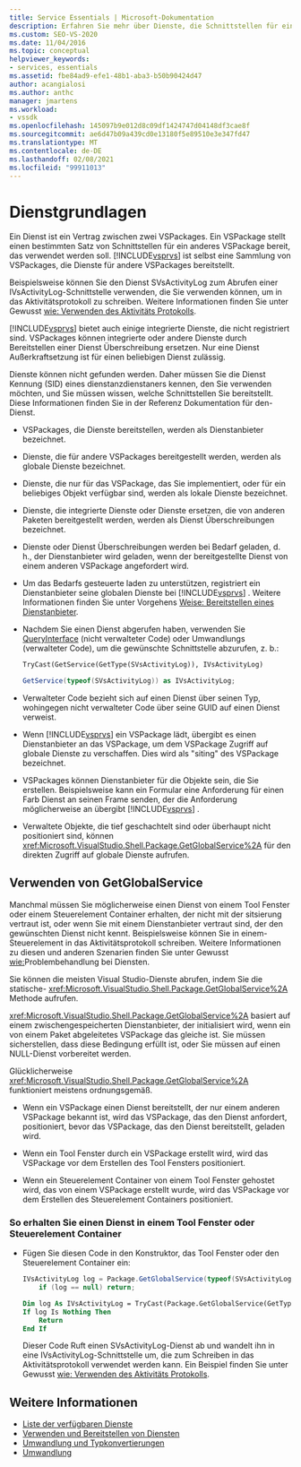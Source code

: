 ```yaml
---
title: Service Essentials | Microsoft-Dokumentation
description: Erfahren Sie mehr über Dienste, die Schnittstellen für ein anderes VSPackage sind. Dienste in einem VSPackage können integrierte oder andere Dienste überschreiben.
ms.custom: SEO-VS-2020
ms.date: 11/04/2016
ms.topic: conceptual
helpviewer_keywords:
- services, essentials
ms.assetid: fbe84ad9-efe1-48b1-aba3-b50b90424d47
author: acangialosi
ms.author: anthc
manager: jmartens
ms.workload:
- vssdk
ms.openlocfilehash: 145097b9e012d8c09df1424747d04148df3cae8f
ms.sourcegitcommit: ae6d47b09a439cd0e13180f5e89510e3e347fd47
ms.translationtype: MT
ms.contentlocale: de-DE
ms.lasthandoff: 02/08/2021
ms.locfileid: "99911013"
---
```

# <a name="service-essentials"></a>Dienstgrundlagen
Ein Dienst ist ein Vertrag zwischen zwei VSPackages. Ein VSPackage stellt einen bestimmten Satz von Schnittstellen für ein anderes VSPackage bereit, das verwendet werden soll. [!INCLUDE[vsprvs](../../code-quality/includes/vsprvs_md.md)] ist selbst eine Sammlung von VSPackages, die Dienste für andere VSPackages bereitstellt.

 Beispielsweise können Sie den Dienst SVsActivityLog zum Abrufen einer IVsActivityLog-Schnittstelle verwenden, die Sie verwenden können, um in das Aktivitätsprotokoll zu schreiben. Weitere Informationen finden Sie unter Gewusst [wie: Verwenden des Aktivitäts Protokolls](../../extensibility/how-to-use-the-activity-log.md).

 [!INCLUDE[vsprvs](../../code-quality/includes/vsprvs_md.md)] bietet auch einige integrierte Dienste, die nicht registriert sind. VSPackages können integrierte oder andere Dienste durch Bereitstellen einer Dienst Überschreibung ersetzen. Nur eine Dienst Außerkraftsetzung ist für einen beliebigen Dienst zulässig.

 Dienste können nicht gefunden werden. Daher müssen Sie die Dienst Kennung (SID) eines dienstanzdienstaners kennen, den Sie verwenden möchten, und Sie müssen wissen, welche Schnittstellen Sie bereitstellt. Diese Informationen finden Sie in der Referenz Dokumentation für den-Dienst.

- VSPackages, die Dienste bereitstellen, werden als Dienstanbieter bezeichnet.

- Dienste, die für andere VSPackages bereitgestellt werden, werden als globale Dienste bezeichnet.

- Dienste, die nur für das VSPackage, das Sie implementiert, oder für ein beliebiges Objekt verfügbar sind, werden als lokale Dienste bezeichnet.

- Dienste, die integrierte Dienste oder Dienste ersetzen, die von anderen Paketen bereitgestellt werden, werden als Dienst Überschreibungen bezeichnet.

- Dienste oder Dienst Überschreibungen werden bei Bedarf geladen, d. h., der Dienstanbieter wird geladen, wenn der bereitgestellte Dienst von einem anderen VSPackage angefordert wird.

- Um das Bedarfs gesteuerte laden zu unterstützen, registriert ein Dienstanbieter seine globalen Dienste bei [!INCLUDE[vsprvs](../../code-quality/includes/vsprvs_md.md)] . Weitere Informationen finden Sie unter Vorgehens [Weise: Bereitstellen eines Dienstanbieter](../../extensibility/how-to-provide-a-service.md).

- Nachdem Sie einen Dienst abgerufen haben, verwenden Sie [QueryInterface](/cpp/atl/queryinterface) (nicht verwalteter Code) oder Umwandlungs (verwalteter Code), um die gewünschte Schnittstelle abzurufen, z. b.:

  ```vb
  TryCast(GetService(GetType(SVsActivityLog)), IVsActivityLog)
  ```

  ```csharp
  GetService(typeof(SVsActivityLog)) as IVsActivityLog;
  ```

- Verwalteter Code bezieht sich auf einen Dienst über seinen Typ, wohingegen nicht verwalteter Code über seine GUID auf einen Dienst verweist.

- Wenn [!INCLUDE[vsprvs](../../code-quality/includes/vsprvs_md.md)] ein VSPackage lädt, übergibt es einen Dienstanbieter an das VSPackage, um dem VSPackage Zugriff auf globale Dienste zu verschaffen. Dies wird als "siting" des VSPackage bezeichnet.

- VSPackages können Dienstanbieter für die Objekte sein, die Sie erstellen. Beispielsweise kann ein Formular eine Anforderung für einen Farb Dienst an seinen Frame senden, der die Anforderung möglicherweise an übergibt [!INCLUDE[vsprvs](../../code-quality/includes/vsprvs_md.md)] .

- Verwaltete Objekte, die tief geschachtelt sind oder überhaupt nicht positioniert sind, können <xref:Microsoft.VisualStudio.Shell.Package.GetGlobalService%2A> für den direkten Zugriff auf globale Dienste aufrufen.

<a name="how-to-use-getglobalservice"></a>

## <a name="use-getglobalservice"></a>Verwenden von GetGlobalService

Manchmal müssen Sie möglicherweise einen Dienst von einem Tool Fenster oder einem Steuerelement Container erhalten, der nicht mit der sitsierung vertraut ist, oder wenn Sie mit einem Dienstanbieter vertraut sind, der den gewünschten Dienst nicht kennt. Beispielsweise können Sie in einem-Steuerelement in das Aktivitätsprotokoll schreiben. Weitere Informationen zu diesen und anderen Szenarien finden Sie unter Gewusst [wie:](../../extensibility/how-to-troubleshoot-services.md)Problembehandlung bei Diensten.

Sie können die meisten Visual Studio-Dienste abrufen, indem Sie die statische- <xref:Microsoft.VisualStudio.Shell.Package.GetGlobalService%2A> Methode aufrufen.

<xref:Microsoft.VisualStudio.Shell.Package.GetGlobalService%2A> basiert auf einem zwischengespeicherten Dienstanbieter, der initialisiert wird, wenn ein von einem Paket abgeleitetes VSPackage das gleiche ist. Sie müssen sicherstellen, dass diese Bedingung erfüllt ist, oder Sie müssen auf einen NULL-Dienst vorbereitet werden.

Glücklicherweise <xref:Microsoft.VisualStudio.Shell.Package.GetGlobalService%2A> funktioniert meistens ordnungsgemäß.

- Wenn ein VSPackage einen Dienst bereitstellt, der nur einem anderen VSPackage bekannt ist, wird das VSPackage, das den Dienst anfordert, positioniert, bevor das VSPackage, das den Dienst bereitstellt, geladen wird.

- Wenn ein Tool Fenster durch ein VSPackage erstellt wird, wird das VSPackage vor dem Erstellen des Tool Fensters positioniert.

- Wenn ein Steuerelement Container von einem Tool Fenster gehostet wird, das von einem VSPackage erstellt wurde, wird das VSPackage vor dem Erstellen des Steuerelement Containers positioniert.

### <a name="to-get-a-service-from-within-a-tool-window-or-control-container"></a>So erhalten Sie einen Dienst in einem Tool Fenster oder Steuerelement Container

- Fügen Sie diesen Code in den Konstruktor, das Tool Fenster oder den Steuerelement Container ein:

    ```csharp
    IVsActivityLog log = Package.GetGlobalService(typeof(SVsActivityLog)) as IVsActivityLog;
        if (log == null) return;
    ```

    ```vb
    Dim log As IVsActivityLog = TryCast(Package.GetGlobalService(GetType(SVsActivityLog)), IVsActivityLog)
    If log Is Nothing Then
        Return
    End If
    ```

    Dieser Code Ruft einen SVsActivityLog-Dienst ab und wandelt ihn in eine IVsActivityLog-Schnittstelle um, die zum Schreiben in das Aktivitätsprotokoll verwendet werden kann. Ein Beispiel finden Sie unter Gewusst [wie: Verwenden des Aktivitäts Protokolls](../../extensibility/how-to-use-the-activity-log.md).

## <a name="see-also"></a>Weitere Informationen

- [Liste der verfügbaren Dienste](../../extensibility/internals/list-of-available-services.md)
- [Verwenden und Bereitstellen von Diensten](../../extensibility/using-and-providing-services.md)
- [Umwandlung und Typkonvertierungen](/dotnet/csharp/programming-guide/types/casting-and-type-conversions)
- [Umwandlung](/cpp/cpp/casting)
